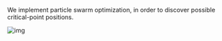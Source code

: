 We implement particle swarm optimization, in order to discover possible critical-point positions.

![img](https://github.com/ntigkaris/xcv/assets/87975862/bd37a7ab-ec5c-4e91-93a8-9382d11d79ac)

